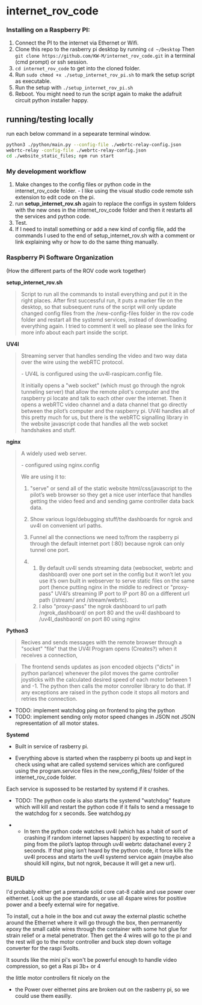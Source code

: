 # internet_rov_code

### Installing on a Raspberry PI:

1. Connect the PI to the internet via Ethernet or Wifi.
2. Clone this repo to the rasberry pi desktop by running `cd ~/Desktop` Then `git clone https://github.com/KW-M/internet_rov_code.git` in a terminal (cmd prompt) or ssh session.
3. `cd internet_rov_code` to get into the cloned folder.
4. Run `sudo chmod +x ./setup_internet_rov_pi.sh` to mark the setup script as executable.
5. Run the setup with `./setup_internet_rov_pi.sh`
6. Reboot. You might need to run the script again to make the adafruit circuit python installer happy.

## running/testing locally

run each below command in a sepearate terminal window.

```sh
python3 ./python/main.py --config-file ./webrtc-relay-config.json
webrtc-relay -config-file ./webrtc-relay-config.json
cd ./website_static_files; npm run start
```

### My development workflow

1. Make changes to the config files or python code in the internet_rov_code folder. - I like using the visual studio code remote ssh extension to edit code on the pi.
2. run **setup_internet_rov.sh** again to replace the configs in system folders with the new ones in the internet_rov_code folder and then it restarts all the services and python code.
3. Test.
4. If I need to install something or add a new kind of config file, add the commands I used to the end of setup_internet_rov.sh with a comment or link explaining why or how to do the same thing manually.

### Raspberry Pi Software Organization

(How the different parts of the ROV code work together)

**setup_internet_rov.sh**

> Script to run all the commands to install everything and put it in the right places. After first successful run, it puts a marker file on the desktop, so that subsequent runs of the script will only update changed config files from the /new-config-files folder in the rov code folder and restart all the systemd services, instead of downloading everything again. I tried to comment it well so please see the links for more info about each part inside the script.

**UV4l**

> Streaming server that handles sending the video and two way data over the wire using the webRTC protocol.
>
> \- UV4L is configured using the uv4l-raspicam.config file.
>
> It initially opens a "web socket" (which must go through the ngrok tunneling server) that allow the remote pilot's computer and the raspberry pi locate and talk to each other over the internet. Then it opens a webRTC video channel and a data channel that go directly between the pilot’s computer and the raspberry pi. UV4l handles all of this pretty much for us, but there is the webRTC signalling library in the website javascript code that handles all the web socket handshakes and stuff.

**nginx**

> A widely used web server.
>
> \- configured using nginx.config
>
> We are using it to:
>
> 1. "serve" or send all of the static website html/css/javascript to the pilot’s web browser so they get a nice user interface that handles getting the video feed and and sending game controller data back data.
>
> 2. Show various logs/debugging stuff/the dashboards for ngrok and uv4l on convenient url paths.
>
> 3. Funnel all the connections we need to/from the raspberry pi through the default internet port (:80) because ngrok can only tunnel one port.
>
> 4. 1. By default uv4l sends streaming data (websocket, webrtc and dashboard) over one port set in the config but it won’t let you use it’s own built in webserver to serve static files on the same port (hence putting nginx in the middle to redirect or "proxy-pass" UV4l’s streaming IP port to IP port 80 on a different url path (/stream/ and /stream/webrtc).
>    2. I also "proxy-pass" the ngrok dashboard to url path /ngrok_dashboard/ on port 80 and the uv4l dashboard to /uv4l_dashbaord/ on port 80 using nginx

**Python3**

> Recives and sends messages with the remote browser through a "socket" "file" that the UV4l Program opens (Creates?) when it receives a connection,

> The frontend sends updates as json encoded objects ("dicts" in python parlance) whenever the pilot moves the game controller joysticks with the calculated desired speed of each motor between 1 and -1. The python then calls the motor conroller library to do that. If any exceptions are raised in the python code it stops all motors and retries the connection.

- TODO: implement watchdog ping on frontend to ping the python
- TODO: implement sending only motor speed changes in JSON not JSON representation of all motor states.

**Systemd**

- Built in service of rasberry pi.

- Everything above is started when the raspberry pi boots up and kept in check using what are called systemd services which are configured using the program.service files in the new_config_files/ folder of the internet_rov_code folder.

Each service is supossed to be restarted by systemd if it crashes.

- TODO: The python code is also starts the systemd "watchdog" feature which will kill and restart the python code if it fails to send a message to the watchdog for x seconds. See watchdog.py

- - In tern the python code watches uv4l (which has a habit of sort of crashing if random internet lapses happen) by expecting to receive a ping from the pilot’s laptop through uv4l webrtc datachanel every 2 seconds. If that ping isn’t heard by the python code, it force kills the uv4l process and starts the uv4l systemd service again (maybe also should kill nginx, but not ngrok, because it will get a new url).

### BUILD

I'd probably either get a premade solid core cat-8 cable and use power over eithernet. Look up the poe standards, or use all 4spare wires for positive power and a beefy external wire for negative.

To install, cut a hole in the box and cut away the external plastic schethe around the Ethernet where it will go through the box, then permanently epoxy the small cable wires through the container with some hot glue for strain relief or a metal penetrator. Then get the 4 wires will go to the pi and the rest will go to the motor controller and buck step down voltage converter for the raspi 5volts.

It sounds like the mini pi's won't be powerful enough to handle video compression, so get a Ras pi 3b+ or 4

the little motor controllers fit nicely on the

- the Power over eithernet pins are broken out on the rasberry pi, so we could use them easilly.
